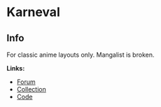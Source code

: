 # Karneval

## Info

For classic anime layouts only. Mangalist is broken.

**Links:**
- [Forum](https://myanimelist.net/forum/?topicid=618961)
- [Collection](https://myanimelist.net/forum/?topicid=318587#msg37397387)
- [Code](https://controlc.com/0e864cea)